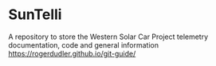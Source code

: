 # SunTelli
A repository to store the Western Solar Car Project telemetry documentation, code and general information
https://rogerdudler.github.io/git-guide/
